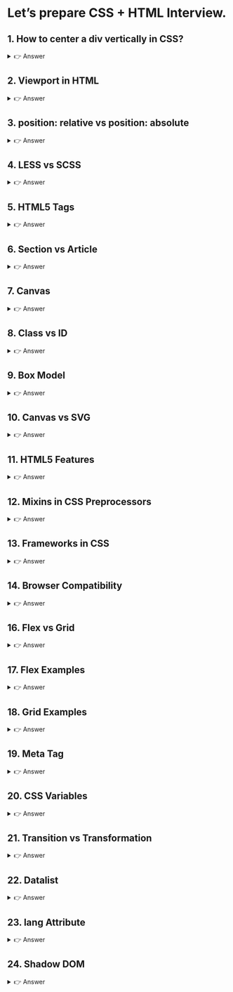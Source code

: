# Let’s prepare CSS + HTML Interview.

## 1. How to center a div vertically in CSS?
<details> <summary>👉 Answer</summary>

Several ways:

Using Flexbox

```css
.parent {
  display: flex;
  align-items: center; /* Vertical center */
  justify-content: center; /* Horizontal center */
  height: 100vh;
}
.child {
  width: 200px;
  height: 100px;
  background: lightblue;
}


Using Grid

.parent {
  display: grid;
  place-items: center;
  height: 100vh;
}


Using Position + Transform

.child {
  position: absolute;
  top: 50%;
  left: 50%;
  transform: translate(-50%, -50%);
}
```

</details>

## 2. Viewport in HTML
<details> <summary>👉 Answer</summary>

The viewport meta tag controls page dimensions & scaling.
```html

<meta name="viewport" content="width=device-width, initial-scale=1.0">


width=device-width → adapts to device screen width.

initial-scale=1.0 → no zoom initially.

👉 Helps make pages responsive.
```

</details>

## 3. position: relative vs position: absolute
<details> <summary>👉 Answer</summary>

relative → element is positioned relative to its normal position.

absolute → element is positioned relative to the nearest ancestor with position: relative (or the document if none).
```css
.parent {
  position: relative;
}
.child {
  position: absolute;
  top: 10px;
  left: 20px;
}
```

</details>

## 4. LESS vs SCSS
<details> <summary>👉 Answer</summary>

LESS: older, simpler, uses JavaScript-based compiler.

SCSS (Sass): more powerful, advanced features, widely adopted.

```css

👉 Example SCSS:

$color: red;
.box {
  background: $color;
  &:hover { color: white; }
}


👉 Example LESS:

@color: red;
.box {
  background: @color;
  &:hover { color: white; }
}
```

</details>

## 5. HTML5 Tags
<details> <summary>👉 Answer</summary>

Some new semantic HTML5 tags:

```html

<header>

<footer>

<article>

<section>

<nav>

<aside>

<figure> <figcaption>

<video>, <audio>

<canvas>

👉 Adds meaning & improves accessibility.
```

</details>

## 6. Section vs Article
<details> <summary>👉 Answer</summary>

<section> → thematic grouping of content (like chapters, topics).

<article> → independent, reusable content (blog post, news).

```html

<section>
  <h2>Tutorials</h2>
  <article>
    <h3>Learn CSS</h3>
    <p>CSS basics explained...</p>
  </article>
</section>
```

</details>

## 7. Canvas
<details> <summary>👉 Answer</summary>

<canvas> is used for drawing graphics via JavaScript (pixel-based).

```html

<canvas id="myCanvas" width="200" height="100"></canvas>
<script>
let c = document.getElementById("myCanvas");
let ctx = c.getContext("2d");
ctx.fillStyle = "blue";
ctx.fillRect(20, 20, 150, 50);
</script>
```

</details>

## 8. Class vs ID
<details> <summary>👉 Answer</summary>

Class (.class) → reusable across multiple elements.

ID (#id) → unique, used for one element only.

```html

<div class="box"></div>
<div class="box"></div>
<div id="unique"></div>
```

</details>

## 9. Box Model
<details> <summary>👉 Answer</summary>

Each element has 4 layers:

Content → text/image

Padding → space inside border

Border

Margin → space outside
```css
.box {
  width: 200px;
  padding: 10px;
  border: 5px solid black;
  margin: 20px;
}
```

</details>

## 10. Canvas vs SVG
<details> <summary>👉 Answer</summary>

Canvas: pixel-based, better for dynamic animations (games).

SVG: vector-based, scalable, better for static/interactive graphics.

👉 Use SVG for crisp, scalable icons.
👉 Use Canvas for real-time, pixel-heavy rendering.

</details>

## 11. HTML5 Features
<details> <summary>👉 Answer</summary>

Semantic tags (<section>, <article>)

Multimedia (<video>, <audio>)

<canvas> & SVG support

LocalStorage & SessionStorage

Geolocation API

Form enhancements (<datalist>, <input type="email">)

WebSockets, Web Workers

</details>

## 12. Mixins in CSS Preprocessors
<details> <summary>👉 Answer</summary>

Reusable block of CSS.

SCSS Example:
```css
@mixin flexCenter {
  display: flex;
  justify-content: center;
  align-items: center;
}
.box {
  @include flexCenter;
}
```

</details>

## 13. Frameworks in CSS
<details> <summary>👉 Answer</summary>

Bootstrap

Tailwind CSS

Foundation

Bulma

Materialize

</details>

## 14. Browser Compatibility
<details> <summary>👉 Answer</summary>
```css
Use CSS Reset or normalize.css

Use Vendor Prefixes (-webkit-, -moz-)

Use Feature Queries (@supports)

@supports (display: grid) {
  .container { display: grid; }
}
```

</details>

## 15. Responsive Design
<details> <summary>👉 Answer</summary>
```css
Viewport meta tag

Media Queries

Flexbox & Grid

Fluid images

@media (max-width: 600px) {
  .box { width: 100%; }
}
```

</details>

## 16. Flex vs Grid
<details> <summary>👉 Answer</summary>

Flexbox: one-dimensional (row/column).

Grid: two-dimensional (rows + columns).

</details>

## 17. Flex Examples
<details> <summary>👉 Answer</summary>

Sidebar Layout
```css
.container { display: flex; }
.sidebar { width: 200px; }
.main { flex: 1; }


Card Layouts

.cards { display: flex; gap: 10px; }
.card { flex: 1; }


Header/Footer Layouts

.header, .footer { height: 50px; }
.main { flex: 1; }


Navigation Menus

.nav { display: flex; gap: 20px; }
```

</details>

## 18. Grid Examples
<details> <summary>👉 Answer</summary>

Page Layout
```css
.container {
  display: grid;
  grid-template-areas: 
    "header header"
    "sidebar main"
    "footer footer";
  grid-template-columns: 200px 1fr;
}


Image Gallery

.gallery {
  display: grid;
  grid-template-columns: repeat(auto-fill, minmax(150px, 1fr));
  gap: 10px;
}


Magazine Layout

.magazine {
  display: grid;
  grid-template-columns: 1fr 2fr 1fr;
}
```

</details>

## 19. Meta Tag
<details> <summary>👉 Answer</summary>

Metadata about the document (charset, viewport, SEO).
```html
<meta charset="UTF-8">
<meta name="viewport" content="width=device-width, initial-scale=1.0">
<meta name="description" content="Interview prep">
```

</details>

## 20. CSS Variables
<details> <summary>👉 Answer</summary>
```css
:root {
  --main-color: blue;
}
.box {
  color: var(--main-color);
}
```


👉 Variables allow reusability and easier theme changes.

</details>

## 21. Transition vs Transformation
<details> <summary>👉 Answer</summary>

transition → animates property changes.

transform → changes shape, size, position.
```css
.box {
  transition: transform 0.5s;
}
.box:hover {
  transform: rotate(45deg) scale(1.2);
}
```

</details>

## 22. Datalist
<details> <summary>👉 Answer</summary>

Provides autocomplete options in forms.
```html
<input list="browsers">
<datalist id="browsers">
  <option value="Chrome">
  <option value="Firefox">
</datalist>
```

</details>

## 23. lang Attribute
<details> <summary>👉 Answer</summary>

Specifies the language of the document.
```html
<html lang="en">
  <p lang="fr">Bonjour</p>
</html>
```

</details>

## 24. Shadow DOM
<details> <summary>👉 Answer</summary>

Encapsulation of styles & DOM in Web Components.
```html
let shadow = element.attachShadow({ mode: "open" });
shadow.innerHTML = `<style>p{color:red}</style><p>Inside Shadow DOM</p>`;


👉 Styles inside shadow DOM do not leak outside.
```

</details>
